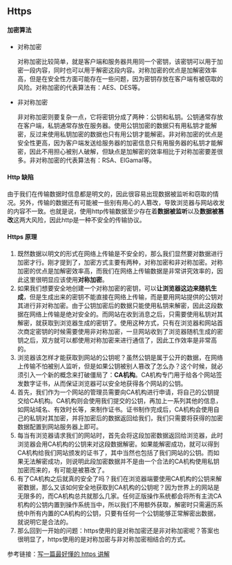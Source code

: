 ## Https

#### 加密算法

- 对称加密

  对称加密比较简单，就是客户端和服务器共用同一个密钥，该密钥可以用于加密一段内容，同时也可以用于解密这段内容。对称加密的优点是加解密效率高，但是在安全性方面可能存在一些问题，因为密钥存放在客户端有被窃取的风险。对称加密的代表算法有：AES、DES等。

- 非对称加密

  非对称加密则要复杂一点，它将密钥分成了两种：公钥和私钥。公钥通常存放在客户端，私钥通常存放在服务器。使用公钥加密的数据只有用私钥才能解密，反过来使用私钥加密的数据也只有用公钥才能解密。非对称加密的优点是安全性更高，因为客户端发送给服务器的加密信息只有用服务器的私钥才能解密，因此不用担心被别人破解，但缺点是加解密的效率相比于对称加密要差很多。非对称加密的代表算法有：RSA、ElGamal等。

#### Http 缺陷

由于我们在传输数据时信息都是明文的，因此很容易出现数据被监听和窃取的情况。另外，传输的数据还有可能被一些别有用心的人篡改，导致浏览器与网站收发的内容不一致。也就是说，使用http传输数据至少存在着**数据被监听**以及**数据被篡改**这两大风险，因此http是一种不安全的传输协议。

#### Https 原理

1. 既然数据以明文的形式在网络上传输是不安全的，那么我们显然要对数据进行加密才行。刚才提到了，加密方式主要有两种，对称加密和非对称加密。对称加密的优点是加解密效率高，而我们在网络上传输数据是非常讲究效率的，因此这里很明显应该使用**对称加密**。
3. 如果我们想要安全地创建一个对称加密的密钥，可以**让浏览器这边来随机生成**，但是生成出来的密钥不能直接在网络上传输，而是要用网站提供的公钥对其进行非对称加密。由于公钥加密后的数据只能使用私钥来解密，因此这段数据在网络上传输是绝对安全的。而网站在收到消息之后，只需要使用私钥对其解密，就获取到浏览器生成的密钥了。使用这种方式，只有在浏览器和网站首次商定密钥的时候需要使用非对称加密，一旦网站收到了浏览器随机生成的密钥之后，双方就可以都使用对称加密来进行通信了，因此工作效率是非常高的。
4. 浏览器该怎样才能获取到网站的公钥呢？虽然公钥是属于公开的数据，在网络上传输不怕被别人监听，但是如果公钥被别人篡改了怎么办？这个时候，就必须引入一个新的概念来打破僵局了：**CA机构**。CA机构专门用于给各个网站签发数字证书，从而保证浏览器可以安全地获得各个网站的公钥。
5. 首先，我们作为一个网站的管理员需要向CA机构进行申请，将自己的公钥提交给CA机构。CA机构则会使用我们提交的公钥，再加上一系列其他的信息，如网站域名、有效时长等，来制作证书。证书制作完成后，CA机构会使用自己的私钥对其加密，并将加密后的数据返回给我们，我们只需要将获得的加密数据配置到网站服务器上即可。
6. 每当有浏览器请求我们的网站时，首先会将这段加密数据返回给浏览器，此时浏览器会用CA机构的公钥来对这段数据解密。如果能解密成功，就可以得到CA机构给我们网站颁发的证书了，其中当然也包括了我们网站的公钥。而如果无法解密成功，则说明此段加密数据并不是由一个合法的CA机构使用私钥加密而来的，有可能是被篡改了。
7. 有了CA机构之后就真的安全了吗？我们在浏览器端要使用CA机构的公钥来解密数据，那么又该如何安全地获取到CA机构的公钥呢？因为世界上的网站是无限多的，而CA机构总共就那么几家。任何正版操作系统都会将所有主流CA机构的公钥内置到操作系统当中，所以我们不用额外获取，解密时只需遍历系统中所有内置的CA机构的公钥，只要有任何一个公钥能够正常解密出数据，就说明它是合法的。
8. 那么回到一开始的问题：https使用的是对称加密还是非对称加密呢？答案也很明显了，https使用的是对称加密与非对称加密相结合的方式。

参考链接：[写一篇最好懂的 https 讲解](https://mp.weixin.qq.com/s/DGIkZT26CBafJzpQgrqqdQ)